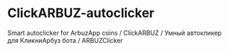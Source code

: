 # ClickARBUZ-autoclicker
Smart autoclicker for ArbuzApp coins / ClickARBUZ / Умный автокликер для КликниАрбуз бота / ARBUZClicker
